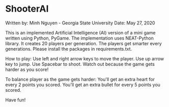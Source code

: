 # ShooterAI

Written by: Minh Nguyen - Georgia State University Date: May 27, 2020

This is an implemented Artificial Intelligence (AI) version of a mini game written using Python, PyGame.
The implementation uses NEAT-Python library.
It creates 20 players per generation. The players get smarter every generations.
Please install the packages in requirements.txt.

How to play: 
  Use left and right arrow keys to move the player.
  Use up arrow key to jump. Use Spacebar to shoot.
  Watch out because the game gets harder as you score!

To balance player as the game gets harder:
  You'll get an extra heart for every 2 points you scored.
  You'll get an extra bullet for every 5 points you scored.

Have fun!
